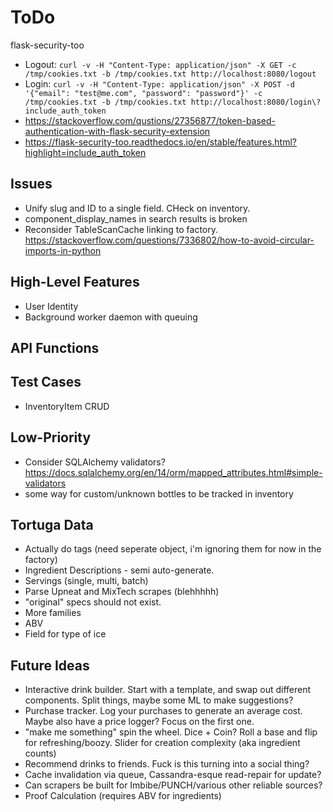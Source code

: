 ToDo
====

flask-security-too
* Logout: `curl -v -H "Content-Type: application/json" -X GET -c /tmp/cookies.txt -b /tmp/cookies.txt http://localhost:8080/logout`
* Login: `curl -v -H "Content-Type: application/json" -X POST -d '{"email": "test@me.com", "password": "password"}' -c /tmp/cookies.txt -b /tmp/cookies.txt http://localhost:8080/login\?include_auth_token`
* https://stackoverflow.com/qustions/27356877/token-based-authentication-with-flask-security-extension
* https://flask-security-too.readthedocs.io/en/stable/features.html?highlight=include_auth_token


Issues
------
* Unify slug and ID to a single field. CHeck on inventory.
* component_display_names in search results is broken
* Reconsider TableScanCache linking to factory.
  https://stackoverflow.com/questions/7336802/how-to-avoid-circular-imports-in-python

High-Level Features
-------------------
* User Identity
* Background worker daemon with queuing

API Functions
-------------

Test Cases
----------
* InventoryItem CRUD

Low-Priority
------------
* Consider SQLAlchemy validators? https://docs.sqlalchemy.org/en/14/orm/mapped_attributes.html#simple-validators
* some way for custom/unknown bottles to be tracked in inventory

Tortuga Data
------------
* Actually do tags (need seperate object, i'm ignoring them for now in the factory)
* Ingredient Descriptions - semi auto-generate.
* Servings (single, multi, batch)
* Parse Upneat and MixTech scrapes (blehhhhh)
* "original" specs should not exist.
* More families
* ABV
* Field for type of ice

Future Ideas
------------
* Interactive drink builder. Start with a template, and swap out different
  components. Split things, maybe some ML to make suggestions?
* Purchase tracker. Log your purchases to generate an average cost. Maybe
  also have a price logger? Focus on the first one.
* "make me something" spin the wheel. Dice + Coin? Roll a base and 
  flip for refreshing/boozy. Slider for creation complexity (aka ingredient counts)
* Recommend drinks to friends. Fuck is this turning into a social thing?
* Cache invalidation via queue, Cassandra-esque read-repair for update?
* Can scrapers be built for Imbibe/PUNCH/various other reliable sources?
* Proof Calculation (requires ABV for ingredients)
